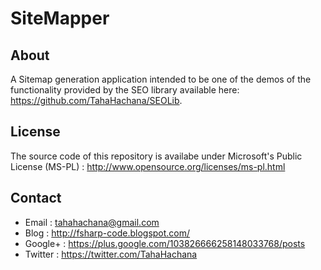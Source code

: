 SiteMapper
==========

About
-----

A Sitemap generation application intended to be one of the demos of the functionality provided by the SEO library available here: https://github.com/TahaHachana/SEOLib.

License
-------

The source code of this repository is availabe under Microsoft's Public License (MS-PL) : http://www.opensource.org/licenses/ms-pl.html

Contact
-------

* Email   : tahahachana@gmail.com
* Blog    : http://fsharp-code.blogspot.com/
* Google+ : https://plus.google.com/103826666258148033768/posts
* Twitter : https://twitter.com/TahaHachana